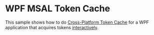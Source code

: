 # WPF MSAL Token Cache  

This sample shows how to do [Cross-Platform Token Cache](https://github.com/AzureAD/microsoft-authentication-extensions-for-dotnet/wiki/Cross-platform-Token-Cache) for a WPF application that acquires tokens [interactively](https://learn.microsoft.com/en-us/azure/active-directory/develop/scenario-desktop-acquire-token-interactive?tabs=dotnet).

